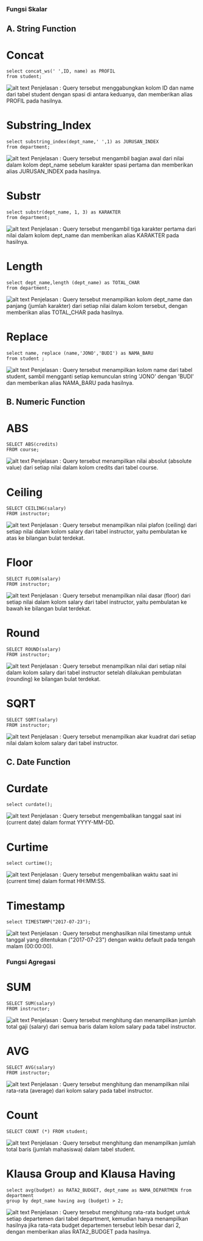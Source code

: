 ### Fungsi Skalar
## A. String Function
# Concat
```
select concat_ws(' ',ID, name) as PROFIL
from student;
```
![alt text](https://github.com/AmeliaDhea/Amelia-Dhea-Puspita_Praktikum-DBDSQL/blob/main/Tugas%205/Screnshoot%20Tugas%205/select%20concat.png)
Penjelasan : Query tersebut menggabungkan kolom ID dan name dari tabel student dengan spasi di antara keduanya, dan memberikan alias PROFIL pada hasilnya.
# Substring_Index
```
select substring_index(dept_name,' ',1) as JURUSAN_INDEX
from department;
```
![alt text](https://github.com/AmeliaDhea/Amelia-Dhea-Puspita_Praktikum-DBDSQL/blob/main/Tugas%205/Screnshoot%20Tugas%205/substr%20index.png)
Penjelasan : Query tersebut mengambil bagian awal dari nilai dalam kolom dept_name sebelum karakter spasi pertama dan memberikan alias JURUSAN_INDEX pada hasilnya.
# Substr
```
select substr(dept_name, 1, 3) as KARAKTER
from department;
```
![alt text](https://github.com/AmeliaDhea/Amelia-Dhea-Puspita_Praktikum-DBDSQL/blob/main/Tugas%205/Screnshoot%20Tugas%205/select%20substr.png)
Penjelasan : Query tersebut mengambil tiga karakter pertama dari nilai dalam kolom dept_name dan memberikan alias KARAKTER pada hasilnya.
# Length
```
select dept_name,length (dept_name) as TOTAL_CHAR
from department;
```
![alt text](https://github.com/AmeliaDhea/Amelia-Dhea-Puspita_Praktikum-DBDSQL/blob/main/Tugas%205/Screnshoot%20Tugas%205/select%20length.png)
Penjelasan : Query tersebut menampilkan kolom dept_name dan panjang (jumlah karakter) dari setiap nilai dalam kolom tersebut, dengan memberikan alias TOTAL_CHAR pada hasilnya.
# Replace
```
select name, replace (name,'JONO','BUDI') as NAMA_BARU
from student ;
```
![alt text](https://github.com/AmeliaDhea/Amelia-Dhea-Puspita_Praktikum-DBDSQL/blob/main/Tugas%205/Screnshoot%20Tugas%205/select%20replace.png)
Penjelasan : Query tersebut menampilkan kolom name dari tabel student, sambil mengganti setiap kemunculan string 'JONO' dengan 'BUDI' dan memberikan alias NAMA_BARU pada hasilnya.
## B. Numeric Function
# ABS
```
SELECT ABS(credits)
FROM course;
```
![alt text](https://github.com/AmeliaDhea/Amelia-Dhea-Puspita_Praktikum-DBDSQL/blob/main/Tugas%205/Screnshoot%20Tugas%205/select%20abs.png)
Penjelasan : Query tersebut menampilkan nilai absolut (absolute value) dari setiap nilai dalam kolom credits dari tabel course.
# Ceiling
```
SELECT CEILING(salary)
FROM instructor;
```
![alt text](https://github.com/AmeliaDhea/Amelia-Dhea-Puspita_Praktikum-DBDSQL/blob/main/Tugas%205/Screnshoot%20Tugas%205/select%20ceiling.png)
Penjelasan : Query tersebut menampilkan nilai plafon (ceiling) dari setiap nilai dalam kolom salary dari tabel instructor, yaitu pembulatan ke atas ke bilangan bulat terdekat.
# Floor
```
SELECT FLOOR(salary)
FROM instructor;
```
![alt text](https://github.com/AmeliaDhea/Amelia-Dhea-Puspita_Praktikum-DBDSQL/blob/main/Tugas%205/Screnshoot%20Tugas%205/select%20floor.png)
Penjelasan : Query tersebut menampilkan nilai dasar (floor) dari setiap nilai dalam kolom salary dari tabel instructor, yaitu pembulatan ke bawah ke bilangan bulat terdekat.
# Round
```
SELECT ROUND(salary)
FROM instructor;
```
![alt text](https://github.com/AmeliaDhea/Amelia-Dhea-Puspita_Praktikum-DBDSQL/blob/main/Tugas%205/Screnshoot%20Tugas%205/select%20round.png)
Penjelasan : Query tersebut menampilkan nilai dari setiap nilai dalam kolom salary dari tabel instructor setelah dilakukan pembulatan (rounding) ke bilangan bulat terdekat.
# SQRT
```
SELECT SQRT(salary)
FROM instructor;
```
![alt text](https://github.com/AmeliaDhea/Amelia-Dhea-Puspita_Praktikum-DBDSQL/blob/main/Tugas%205/Screnshoot%20Tugas%205/select%20sqrt.png)
Penjelasan : Query tersebut menampilkan akar kuadrat dari setiap nilai dalam kolom salary dari tabel instructor.
## C. Date Function
# Curdate
```
select curdate();
```
![alt text](https://github.com/AmeliaDhea/Amelia-Dhea-Puspita_Praktikum-DBDSQL/blob/main/Tugas%205/Screnshoot%20Tugas%205/select%20curdate.png)
Penjelasan : Query tersebut mengembalikan tanggal saat ini (current date) dalam format YYYY-MM-DD.
# Curtime
```
select curtime();
```
![alt text](https://github.com/AmeliaDhea/Amelia-Dhea-Puspita_Praktikum-DBDSQL/blob/main/Tugas%205/Screnshoot%20Tugas%205/select%20curtime.png)
Penjelasan : Query tersebut mengembalikan waktu saat ini (current time) dalam format HH:MM:SS.
# Timestamp
```
select TIMESTAMP("2017-07-23");
```
![alt text](https://github.com/AmeliaDhea/Amelia-Dhea-Puspita_Praktikum-DBDSQL/blob/main/Tugas%205/Screnshoot%20Tugas%205/select%20timestamp.png)
Penjelasan : Query tersebut menghasilkan nilai timestamp untuk tanggal yang ditentukan ("2017-07-23") dengan waktu default pada tengah malam (00:00:00).
### Fungsi Agregasi
# SUM
```
SELECT SUM(salary)
FROM instructor;
```
![alt text](https://github.com/AmeliaDhea/Amelia-Dhea-Puspita_Praktikum-DBDSQL/blob/main/Tugas%205/Screnshoot%20Tugas%205/select%20sum.png)
Penjelasan : Query tersebut menghitung dan menampilkan jumlah total gaji (salary) dari semua baris dalam kolom salary pada tabel instructor.
# AVG
```
SELECT AVG(salary)
FROM instructor;
```
![alt text](https://github.com/AmeliaDhea/Amelia-Dhea-Puspita_Praktikum-DBDSQL/blob/main/Tugas%205/Screnshoot%20Tugas%205/select%20avg.png)
Penjelasan : Query tersebut menghitung dan menampilkan nilai rata-rata (average) dari kolom salary pada tabel instructor.
# Count
```
SELECT COUNT (*) FROM student;
```
![alt text](https://github.com/AmeliaDhea/Amelia-Dhea-Puspita_Praktikum-DBDSQL/blob/main/Tugas%205/Screnshoot%20Tugas%205/select%20bintang%20avg.png)
Penjelasan : Query tersebut menghitung dan menampilkan jumlah total baris (jumlah mahasiswa) dalam tabel student.
# Klausa Group and Klausa Having
```
select avg(budget) as RATA2_BUDGET, dept_name as NAMA_DEPARTMEN from department
group by dept_name having avg (budget) > 2;
```
![alt text](https://github.com/AmeliaDhea/Amelia-Dhea-Puspita_Praktikum-DBDSQL/blob/main/Tugas%205/Screnshoot%20Tugas%205/klausa%20group%20and%20klausa%20having.png)
Penjelasan : Query tersebut menghitung rata-rata budget untuk setiap departemen dari tabel department, kemudian hanya menampilkan hasilnya jika rata-rata budget departemen tersebut lebih besar dari 2, dengan memberikan alias RATA2_BUDGET pada hasilnya.

